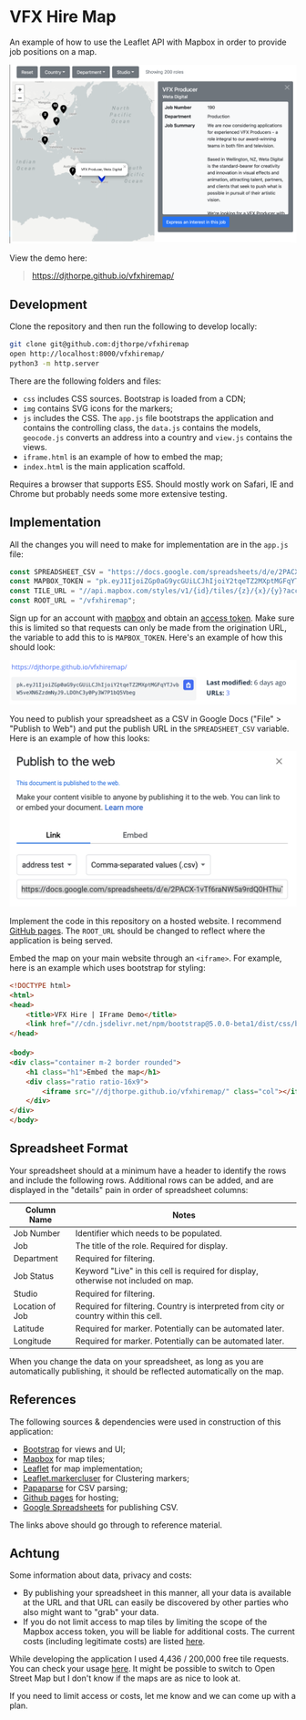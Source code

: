 # VFX Hire Map

An example of how to use the Leaflet API with Mapbox in
order to provide job positions on a map.

![Screenshot](doc/screenshot.png)

View the demo here:

>https://djthorpe.github.io/vfxhiremap/

## Development

Clone the repository and then run the following to develop locally:

```bash
git clone git@github.com:djthorpe/vfxhiremap
open http://localhost:8000/vfxhiremap/
python3 -m http.server
```

There are the following folders and files:

  * `css` includes CSS sources. Bootstrap is loaded from a CDN;
  * `img` contains SVG icons for the markers;
  * `js` includes the CSS. The `app.js` file bootstraps the application and
    contains the controlling class, the `data.js` contains the models, `geocode.js` converts an address into a country and `view.js` contains the views.
  * `iframe.html` is an example of how to embed the map;
  * `index.html` is the main application scaffold.

Requires a browser that supports ES5. Should mostly work on Safari, IE and Chrome
but probably needs some more extensive testing.

## Implementation

All the changes you will need to make for implementation are in the `app.js` file:

```js
const SPREADSHEET_CSV = "https://docs.google.com/spreadsheets/d/e/2PACX-1vTf6raNW5a9rdQ0HThuTnVAssnSxe3ZWDGDoz3CaAkC8g-fGRZBWOk5_7_3lqGVsiaeIxe5of8r38L1/pub?gid=1805947673&single=true&output=csv";
const MAPBOX_TOKEN = "pk.eyJ1IjoiZGp0aG9ycGUiLCJhIjoiY2tqeTZ2MXptMGFqYTJvbW5veXN6ZzdmNyJ9.LDOhC3y0Py3W7P1bQ5Vbeg";
const TILE_URL = "//api.mapbox.com/styles/v1/{id}/tiles/{z}/{x}/{y}?access_token={accessToken}";
const ROOT_URL = "/vfxhiremap";
```

Sign up for an account with [mapbox](https://www.mapbox.com/) and obtain
an [access token](https://account.mapbox.com/access-tokens/). Make sure this
is limited so that requests can only be made from the origination URL,
the variable to add this to is `MAPBOX_TOKEN`. Here's an example of how this
should look:

![Mapbox Access Token](doc/access-token.png)

You need to publish your spreadsheet as a CSV in Google Docs ("File" > "Publish to Web") and put the publish
URL in the `SPREADSHEET_CSV` variable. Here is an example of how this looks:

![Sheets Publishing](doc/sheets-publishing.png)

Implement the code in this repository on a hosted website. I recommend
[GitHub pages](https://pages.github.com/). The `ROOT_URL` should be changed
to reflect where the application is being served.

Embed the map on your main website through an `<iframe>`. For example, here
is an example which uses bootstrap for styling:

```html
<!DOCTYPE html>
<html>
<head>
    <title>VFX Hire | IFrame Demo</title>
    <link href="//cdn.jsdelivr.net/npm/bootstrap@5.0.0-beta1/dist/css/bootstrap.min.css" rel="stylesheet">
</head>

<body>
<div class="container m-2 border rounded">
    <h1 class="h1">Embed the map</h1>
    <div class="ratio ratio-16x9">
        <iframe src="//djthorpe.github.io/vfxhiremap/" class="col"></iframe>
    </div>
</div>
</body>
```

## Spreadsheet Format

Your spreadsheet should at a minimum have a header to identify the rows and include the following rows. Additional rows can be added, and are displayed in the "details" pain in order of spreadsheet columns:

| Column Name | Notes |
|-------------|-------|
| Job Number | Identifier which needs to be populated.
| Job | The title of the role. Required for display.
| Department | Required for filtering.
| Job Status | Keyword "Live" in this cell is required for display, otherwise not included on map.
| Studio | Required for filtering.
| Location of Job | Required for filtering. Country is interpreted from city or country within this cell.
| Latitude | Required for marker. Potentially can be automated later.
| Longitude | Required for marker. Potentially can be automated later.

When you change the data on your spreadsheet, as long as you are automatically publishing, it should be reflected automatically on the map.

## References

The following sources & dependencies were used in construction of this application:

  * [Bootstrap](https://getbootstrap.com/docs/5.0/) for views and UI;
  * [Mapbox](https://www.mapbox.com/) for map tiles;
  * [Leaflet](https://leafletjs.com/reference-1.7.1.html) for map implementation;
  * [Leaflet.markercluser](https://github.com/Leaflet/Leaflet.markercluster) for Clustering markers;
  * [Papaparse](https://www.papaparse.com/docs) for CSV parsing;
  * [Github pages](https://pages.github.com/) for hosting;
  * [Google Spreadsheets](https://support.google.com/docs/answer/183965) for publishing CSV.

The links above should go through to reference material.

## Achtung

Some information about data, privacy and costs:

 * By publishing your spreadsheet in this manner, all
   your data is available at the URL and that URL
   can easily be discovered by other parties who also
   might want to "grab" your data.
 * If you do not limit access to map tiles by limiting
   the scope of the Mapbox access token, you will be
   liable for additional costs. The current costs (including legitimate costs) are listed [here](https://docs.mapbox.com/accounts/guides/pricing/).

While developing the application I used 4,436 / 200,000 free tile requests. You can check your usage [here](https://account.mapbox.com/). It might be possible to switch to Open Street Map but I don't know if the maps are as nice to look at.

If you need to limit access or costs, let me know and we
can come up with a plan.

